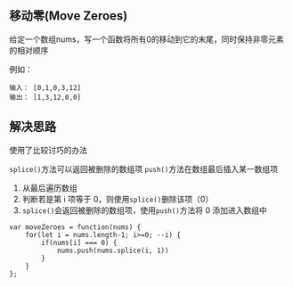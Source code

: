 ## 移动零(Move Zeroes)

给定一个数组nums，写一个函数将所有0的移动到它的末尾，同时保持非零元素的相对顺序

例如：
```
输入： [0,1,0,3,12]
输出： [1,3,12,0,0]
```

## 解决思路
使用了比较讨巧的办法

`splice()`方法可以返回被删除的数组项
`push()`方法在数组最后插入某一数组项

1. 从最后遍历数组
2. 判断若是第 i 项等于 0，则使用`splice()`删除该项（0）
3. `splice()`会返回被删除的数组项，使用`push()`方法将 0 添加进入数组中

```
var moveZeroes = function(nums) {
    for(let i = nums.length-1; i>=0; --i) {
        if(nums[i] === 0) {
            nums.push(nums.splice(i, 1))
        }
    }
};
```
